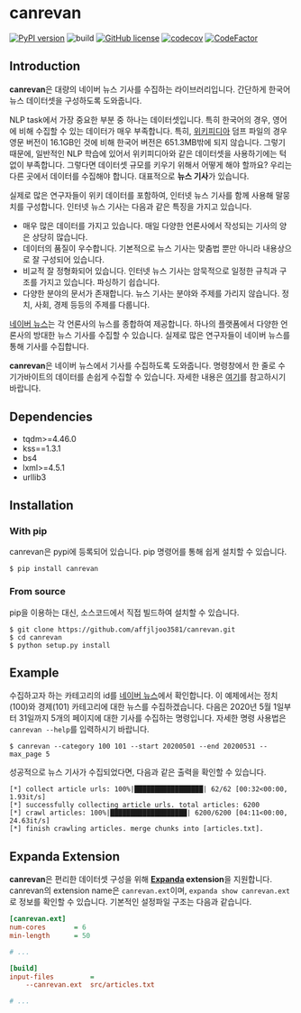 # canrevan

[![PyPI version](https://badge.fury.io/py/canrevan.svg)](https://badge.fury.io/py/canrevan)
![build](https://github.com/affjljoo3581/canrevan/workflows/build/badge.svg)
[![GitHub license](https://img.shields.io/github/license/affjljoo3581/canrevan)](https://github.com/affjljoo3581/canrevan/blob/master/LICENSE)
[![codecov](https://codecov.io/gh/affjljoo3581/canrevan/branch/master/graph/badge.svg)](https://codecov.io/gh/affjljoo3581/canrevan)
[![CodeFactor](https://www.codefactor.io/repository/github/affjljoo3581/canrevan/badge)](https://www.codefactor.io/repository/github/affjljoo3581/canrevan)

## Introduction
**canrevan**은 대량의 네이버 뉴스 기사를 수집하는 라이브러리입니다. 간단하게 한국어 뉴스
데이터셋을 구성하도록 도와줍니다.

NLP task에서 가장 중요한 부분 중 하나는 데이터셋입니다. 특히 한국어의 경우, 영어에 비해
수집할 수 있는 데이터가 매우 부족합니다. 특히, [위키피디아](https://ko.wikipedia.org/wiki/%EC%9C%84%ED%82%A4%EB%B0%B1%EA%B3%BC)
덤프 파일의 경우 영문 버전이 16.1GB인 것에 비해 한국어 버전은 651.3MB밖에 되지 않습니다.
그렇기 때문에, 일반적인 NLP 학습에 있어서 위키피디아와 같은 데이터셋을 사용하기에는 턱없이
부족합니다. 그렇다면 데이터셋 규모를 키우기 위해서 어떻게 해야 할까요? 우리는 다른 곳에서
데이터를 수집해야 합니다. 대표적으로 **뉴스 기사**가 있습니다.

실제로 많은 연구자들이 위키 데이터를 포함하여, 인터넷 뉴스 기사를 함께 사용해 말뭉치를
구성합니다. 인터넷 뉴스 기사는 다음과 같은 특징을 가지고 있습니다.

* 매우 많은 데이터를 가지고 있습니다. 매일 다양한 언론사에서 작성되는 기사의 양은 상당히
많습니다.
* 데이터의 품질이 우수합니다. 기본적으로 뉴스 기사는 맞춤법 뿐만 아니라 내용상으로 잘
구성되어 있습니다.
* 비교적 잘 정형화되어 있습니다. 인터넷 뉴스 기사는 암묵적으로 일정한 규칙과 구조를 가지고
있습니다. 파싱하기 쉽습니다.
* 다양한 분야의 문서가 존재합니다. 뉴스 기사는 분야와 주제를 가리지 않습니다. 정치, 사회,
경제 등등의 주제를 다룹니다.

[네이버 뉴스](https://news.naver.com/)는 각 언론사의 뉴스를 종합하여 제공합니다. 하나의
플랫폼에서 다양한 언론사의 방대한 뉴스 기사를 수집할 수 있습니다. 실제로 많은 연구자들이
네이버 뉴스를 통해 기사를 수집합니다.

**canrevan**은 네이버 뉴스에서 기사를 수집하도록 도와줍니다. 명령창에서 한 줄로 수
기가바이트의 데이터를 손쉽게 수집할 수 있습니다. 자세한 내용은 [여기](#Example)를
참고하시기 바랍니다.

## Dependencies
* tqdm>=4.46.0
* kss==1.3.1
* bs4
* lxml>=4.5.1
* urllib3

## Installation
### With pip
canrevan은 pypi에 등록되어 있습니다. pip 명령어를 통해 쉽게 설치할 수 있습니다.
```console
$ pip install canrevan
```

### From source
pip을 이용하는 대신, 소스코드에서 직접 빌드하여 설치할 수 있습니다.
```console
$ git clone https://github.com/affjljoo3581/canrevan.git
$ cd canrevan
$ python setup.py install
```

## Example
수집하고자 하는 카테고리의 id를 [네이버 뉴스](https://news.naver.com/)에서 확인합니다. 이 예제에서는 정치(100)와 경제(101) 카테고리에 대한 뉴스를 수집하겠습니다. 다음은 2020년 5월 1일부터 31일까지 5개의 페이지에 대한 기사를 수집하는 명령입니다. 자세한 명령 사용법은 ``canrevan --help``를 입력하시기 바랍니다.
```console
$ canrevan --category 100 101 --start 20200501 --end 20200531 --max_page 5
```
성공적으로 뉴스 기사가 수집되었다면, 다음과 같은 출력을 확인할 수 있습니다.
```
[*] collect article urls: 100%|█████████████████| 62/62 [00:32<00:00,  1.93it/s]
[*] successfully collecting article urls. total articles: 6200
[*] crawl articles: 100%|███████████████████| 6200/6200 [04:11<00:00, 24.63it/s]
[*] finish crawling articles. merge chunks into [articles.txt].
```

## Expanda Extension
**canrevan**은 편리한 데이터셋 구성을 위해 **[Expanda](https://github.com/affjljoo3581/Expanda) extension**을 지원합니다. canrevan의 extension name은 ``canrevan.ext``이며, ``expanda show canrevan.ext``로 정보를 확인할 수 있습니다. 기본적인 설정파일 구조는 다음과 같습니다.
```ini
[canrevan.ext]
num-cores       = 6
min-length      = 50

# ...

[build]
input-files         =
    --canrevan.ext  src/articles.txt

# ...
```